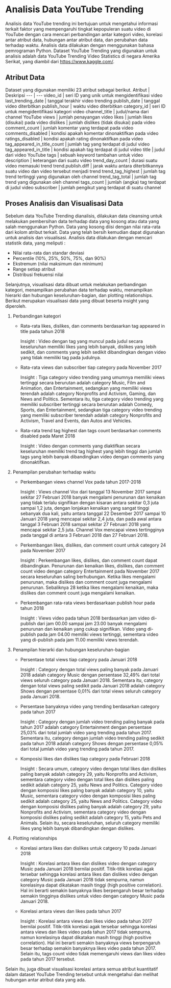 # Analisis Data YouTube Trending
Analisis data YouTube trending ini bertujuan untuk mengetahui informasi terkait faktor yang mempengaruhi tingkat kepopuleran suatu video di YouTube dengan cara mencari perbandingan antar kategori video, korelasi antar atribut data, hubungan antar atribut data, dan perubahan data terhadap waktu. Analisis data dilakukan dengan menggunakan bahasa pemrograman Python. Dataset YouTube Trending yang digunakan untuk analisis adalah data YouTube Trending Video Statistics di negara Amerika Serikat, yang diambil dari https://www.kaggle.com/. 

## Atribut Data
Dataset yang digunakan memiliki 23 atribut sebagai berikut.
Atribut | Deskripsi
--- | ---
video_id | seri ID yang unik untuk mengidentifikasi video
last_trending_date | tanggal terakhir video trending
publish_date | tanggal video diterbitkan
publish_hour | waktu video diterbitkan
category_id | seri ID untuk mengidentifikasi kategori video
channel_title | judul/nama dari channel YouTube
views | jumlah penayangan video
likes | jumlah likes (disukai) pada video
dislikes | jumlah dislikes (tidak disukai) pada video
comment_count | jumlah komentar yang terdapat pada video
comments_disabled | kondisi apakah komentar dinonaktifkan pada video
ratings_disabled | kondisi apakah rating dinonaktifkan pada video
tag_appeared_in_title_count | jumlah tag yang terdapat di judul video
tag_appeared_in_title | kondisi apakah tag terdapat di judul video
title | judul dari video YouTube
tags | sebuah keyword tambahan untuk video
description | keterangan dari suatu video
trend_day_count | durasi suatu video memasuki trend
trend.publish.diff | jarak waktu antara diterbitkannya suatu video dan video tersebut menjadi trend
trend_tag_highest | jumlah tag trend tertinggi yang digunakan oleh channel
trend_tag_total | jumlah tag trend yang digunakan oleh channel
tags_count | jumlah (angka) tag terdapat di judul video
subscriber | jumlah pengikut yang terdapat di suatu channel

## Proses Analisis dan Visualisasi Data
Sebelum data YouTube Trending dianalisis, dilakukan data cleansing untuk melakukan pembersihan data terhadap data yang kosong atau data yang salah menggunakan Python. Data yang kosong diisi dengan nilai rata-rata dari kolom atribut terkait. Data yang telah bersih kemudian dapat digunakan untuk analisis dan visualisasi.
Analisis data dilakukan dengan mencari statistik data, yang meliputi :
- Nilai rata-rata dan standar deviasi
- Percentile (10%, 25%, 50%, 75%, dan 90%)
- Ekstremum (nilai maksimum dan minimum)
- Range setiap atribut
- Distribusi frekuensi nilai

Selanjutnya, visualisasi data dibuat untuk melakukan perbandingan kategori, menampilkan perubahan data terhadap waktu, menampilkan hierarki dan hubungan keseluruhan-bagian, dan plotting relationships. Berikut merupakan visualisasi data yang dibuat beserta insight yang diperoleh.
1. Perbandingan kategori
   - Rata-rata likes, dislikes, dan comments berdasarkan tag appeared in title pada tahun 2018

     Insight : Video dengan tag yang muncul pada judul secara keseluruhan memiliki likes yang lebih banyak, dislikes yang lebih sedikit, dan comments yang lebih sedikit dibandingkan dengan video yang tidak memiliki tag pada judulnya.
   - Rata-rata views dan subscriber tiap category pada November 2017

     Insight : Tiga  category video trending yang umumnya memiliki views tertinggi secara berurutan adalah category Music, Film and Animation, dan Entertainment, sedangkan yang memiliki views terendah adalah category Nonprofits and Activism, Gaming, dan News and Politics. Sementara itu, tiga category video trending yang memiliki subscriber tertinggi secara berurutan adalah Comedy, Sports, dan Entertainment, sedangkan tiga category video trending yang memiliki subscriber terendah adalah category Nonprofits and Activism, Travel and Events, dan Autos and Vehicles.
   - Rata-rata trend tag highest dan tags count berdasarkan comments disabled pada Maret 2018

     Insight : Video dengan comments yang diaktifkan secara keseluruhan memiliki trend tag highest yang lebih tinggi dan jumlah tags yang lebih banyak dibandingkan video dengan comments yang dinonaktifkan.
2. Penampilan perubahan terhadap waktu
   - Perkembangan views channel Vox pada tahun 2017-2018

     Insight : Views channel Vox dari tanggal 13 November 2017 sampai sekitar 27 Februari 2018 banyak mengalami penurunan dan kenaikan yang tidak terlalu signifikan dengan kisaran antara sekitar 0,3 juta sampai 1,2 juta, dengan lonjakan kenaikan yang sangat tinggi sebanyak dua kali, yaitu antara tanggal 22 Desember 2017 sampai 10 Januari 2018 yang mencapai sekitar 2,4 juta, dan pada awal antara tanggal 3 Februari 2018 sampai sekitar 27 Februari 2018 yang mencapai sekitar 2,5 juta. Channel Vox mencapai views tertingginya pada tanggal di antara 3 Februari 2018 dan 27 Februari 2018.
   - Perkembangan likes, dislikes, dan comment count untuk category 24 pada November 2017

     Insight : Perkembangan likes, dislikes, dan comment count dapat dibandingkan. Penurunan dan kenaikan likes, dislikes, dan comment count video dengan category Entertainment pada November 2017 secara keseluruhan saling berhubungan. Ketika likes mengalami penurunan, maka dislikes dan comment count juga mengalami penurunan. Sebaliknya 28 ketika likes mengalami kenaikan, maka dislikes dan comment count juga mengalami kenaikan.
   - Perkembangan rata-rata views berdasarkaan publish hour pada tahun 2018

     Insight : Views video pada tahun 2018 berdasarkan jam video di-publish dari jam 00.00 sampai jam 23.00 banyak mengalami penurunan dan kenaikan yang cukup signifikan. Video yang di-publish pada jam 04.00 memiliki views tertinggi, sementara video yang di-publish pada jam 11.00 memiliki views terendah.
3. Penampilan hierarki dan hubungan keseluruhan-bagian
   - Persentase total views tiap category pada Januari 2018

     Insight : Category dengan total views paling banyak pada Januari 2018 adalah category Music dengan persentase 32,49% dari total views seluruh category pada Januari 2018. Sementara itu, category dengan total views paling sedikit pada Januari 2018 adalah category Shows dengan persentase 0,01% dari total views seluruh category pada Januari 2018.
   - Persentase banyaknya video yang trending berdasarkan category pada tahun 2017

     Insight : Category dengan jumlah video trending paling banyak pada tahun 2017 adalah category Entertainment dengan persentase 25,03% dari total jumlah video yang trending pada tahun 2017. Sementara itu, category dengan jumlah video trending paling sedikit pada tahun 2018 adalah category Shows dengan persentase 0,05% dari total jumlah video yang trending pada tahun 2017.
   - Komposisi likes dan dislikes tiap category pada Februari 2018

     Insight : Secara umum, category video dengan total likes dan dislikes paling banyak adalah category 29, yaitu Nonprofits and Activism, sementara category video dengan total likes dan dislikes paling sedikit adalah category 25, yaitu News and Politics. Category video dengan komposisi likes paling banyak adalah category 10, yaitu Music, sementara category video dengan komposisi likes paling sedikit adalah category 25, yaitu News and Politics. Category video dengan komposisi dislikes paling banyak adalah category 29, yaitu Nonprofits and Activism, sementara category video dengan komposisi dislikes paling sedikit adalah category 15, yaitu Pets and Animals. Selain itu, secara keseluruhan, seluruh category memiliki likes yang lebih banyak dibandingkan dengan dislikes.
4. Plotting relationships
   - Korelasi antara likes dan dislikes untuk catgeory 10 pada Januari 2018

     Insight : Korelasi antara likes dan dislikes video dengan category Music pada Januari 2018 bernilai positif. Titik-titik  korelasi agak tersebar sehingga korelasi antara likes dan dislikes video dengan category Music pada Januari 2018 tidak sempurna, namun korelasinya dapat dikatakan masih tinggi (high positive correlation). Hal ini berarti semakin banyaknya likes berpengaruh besar terhadap semakin tingginya dislikes untuk video dengan category Music pada Januari 2018.
   - Korelasi antara views dan likes pada tahun 2017

     Insight : Korelasi antara views dan likes video pada tahun 2017 bernilai positif. Titik-titik korelasi agak tersebar sehingga korelasi antara views dan likes video pada tahun 2017 tidak sempurna, namun korelasinya dapat dikatakan masih tinggi (high positive correlation). Hal ini berarti semakin banyaknya views berpengaruh besar terhadap semakin banyaknya likes video pada tahun 2017. Selain itu, tags count video tidak memengaruhi views dan likes video pada tahun 2017 tersebut.

Selain itu, juga dibuat visualisasi korelasi antara semua atribut kuantitatif dalam dataset YouTube Trending tersebut untuk mengetahui dan melihat hubungan antar atribut data yang ada.
